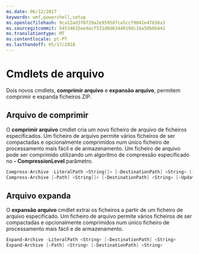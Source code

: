 ```yaml
---
ms.date: 06/12/2017
keywords: wmf,powershell,setup
ms.openlocfilehash: 9ca12ad3f0729a2e9595d7ca5ccf9041e47658a3
ms.sourcegitcommit: 54534635eedacf531d8d6344019dc16a50b8b441
ms.translationtype: MT
ms.contentlocale: pt-PT
ms.lasthandoff: 05/17/2018
---
```

# <a name="archive-cmdlets"></a>Cmdlets de arquivo

Dois novos cmdlets, **comprimir arquivo** e **expansão arquivo**, permitem comprimir e expanda ficheiros ZIP.

## <a name="compress-archive"></a>Arquivo de comprimir
O **comprimir arquivo** cmdlet cria um novo ficheiro de arquivo de ficheiros especificados. Um ficheiro de arquivo permite vários ficheiros de ser compactadas e opcionalmente comprimidos num único ficheiro de processamento mais fácil e de armazenamento. Um ficheiro de arquivo pode ser comprimido utilizando um algoritmo de compressão especificado no **- CompressionLevel** parâmetro.
```powershell
Compress-Archive -LiteralPath <String[]> [-DestinationPath] <String> [-Update] [-CompressionLevel <Microsoft.PowerShell.Commands.CompressionLevel>]
Compress-Archive [-Path] <String[]> [-DestinationPath] <String> [-Update] [-CompressionLevel <Microsoft.PowerShell.Commands.CompressionLevel>]
```

## <a name="expand-archive"></a>Arquivo expanda
O **expansão arquivo** cmdlet extrai os ficheiros a partir de um ficheiro de arquivo especificado. Um ficheiro de arquivo permite vários ficheiros de ser compactadas e opcionalmente comprimidos num único ficheiro de processamento mais fácil e de armazenamento.
```powershell
Expand-Archive -LiteralPath <String> [-DestinationPath] <String>
Expand-Archive [-Path] <String> [-DestinationPath] <String>
```
